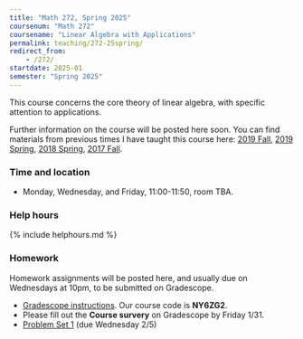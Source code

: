 ```yaml
---
title: "Math 272, Spring 2025"
coursenum: "Math 272"
coursename: "Linear Algebra with Applications"
permalink: teaching/272-25spring/
redirect_from:
    - /272/
startdate: 2025-01
semester: "Spring 2025"
---
```


This course concerns the core theory of linear algebra, with specific attention to applications.

Further information on the course will be posted here soon. You can find materials from previous times I have taught this course here: [2019 Fall](../272-19fall), [2019 Spring](../272-19spring), [2018 Spring](../272-18spring), [2017 Fall](../272-17fall).

### Time and location
* Monday, Wednesday, and Friday, 11:00-11:50, room TBA.

### Help hours

{% include helphours.md %}


### Homework
Homework assignments will be posted here, and usually due on Wednesdays at 10pm, to be submitted on Gradescope.

* [Gradescope instructions](handouts/gsinfo.pdf). Our course code is **NY6ZG2**.
* Please fill out the **Course survery** on Gradescope by Friday 1/31.
* [Problem Set 1](psets/pset1.pdf) (due Wednesday 2/5)
